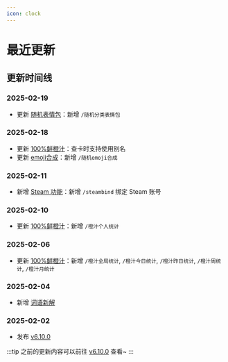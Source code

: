 ```yaml
---
icon: clock
---
```


# 最近更新

## 更新时间线

### 2025-02-19

- 更新 [随机表情包](../function/img/random_meme.md)：新增 `/随机分类表情包`

### 2025-02-18

- 更新 [100%鲜橙汁](../function/query/orange_juice.md)：查卡时支持使用别名
- 更新 [emoji合成](../function/play/emoji_mix.md)：新增 `/随机emoji合成`

### 2025-02-11

- 新增 [Steam 功能](../function/query/steam.md)：新增 `/steambind` 绑定 Steam 账号

### 2025-02-10

- 更新 [100%鲜橙汁](../function/query/orange_juice.md)：新增 `/橙汁个人统计`

### 2025-02-06

- 更新 [100%鲜橙汁](../function/query/orange_juice.md)：新增 `/橙汁全局统计`, `/橙汁今日统计`, `/橙汁昨日统计`, `/橙汁周统计`, `/橙汁月统计`

### 2025-02-04

- 新增 [词语新解](../function/play/modern_word.md)

### 2025-02-02

- 发布 [v6.10.0](./v6.10.0.md)

:::tip
之前的更新内容可以前往 [v6.10.0](./v6.10.0.md) 查看~
:::
